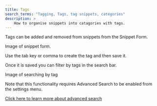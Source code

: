 ```yaml
---
title: Tags
search_terms: "Tagging, Tags, tag snippets, categories"
description: >
    How to organise snippets into catagories with tags.
---
```


Tags can be added and removed from snippets from the Snippet Form.

Image of snippet form.

Use the tab key or comma to create the tag and then save it.

Once it is saved you can filter by tags in the search bar. 

Image of searching by tag

Note that this functionality requires Advanced Search to be enabled from the settings menu.

[Click here to learn more about advanced search](/desktop/advanced/search)
